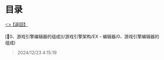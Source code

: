 # 目录  


[👈【返回】](/__Catalog__/游戏引擎架构/__Catalog__游戏引擎架构)  


[📜0、游戏引擎编辑器的组成](/游戏引擎架构/EX - 编辑器/0、游戏引擎编辑器的组成)  







> 2024/12/23 4:15:19
